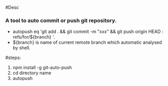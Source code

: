 #Desc

### A tool to auto commit or push git repository.

* autopush eq 'git add . && git commit -m "xxx" && git push origin HEAD : refs/for/${branch} '.
* ${branch} is name of current remote branch which automatic analysed by shell.  

#steps:
1. npm install -g git-auto-push
2. cd directory name
3. autopush
